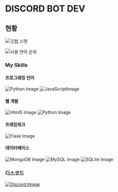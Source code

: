 # DISCORD BOT DEV

## 현황
![깃헙 스탯](https://github-readme-stats.vercel.app/api?username=coma3009&show_icons=true&theme=tokyonight)

![사용 언어 순위](https://github-readme-stats.vercel.app/api/top-langs/?username=coma3009&layout=compact)
### My Skills


#### 프로그래밍 언어
<p>
    <img src="https://img.shields.io/badge/Python-3776AB?style=for-the-badge&logo=python&logoColor=white" alt="Python Image" /> <img src="https://img.shields.io/badge/JavaScript-323330?style=for-the-badge&logo=javascript&logoColor=F7DF1E" alt="JavaScriptImage" /> 
</p>

#### 웹 개발
<p>
    <img src="https://img.shields.io/badge/HTML5-E34F26?style=for-the-badge&logo=html5&logoColor=white" alt="Html5 Image" /> <img src="https://img.shields.io/badge/CSS3-1572B6?style=for-the-badge&logo=css3&logoColor=white" alt="Python Image" />
</p>

#### 프레임워크
<p>
    <img src="https://img.shields.io/badge/Flask-000000?style=for-the-badge&logo=flask&logoColor=white" alt="Flask Image" />
</p>


#### 데이터베이스
<p>
    <img src="https://img.shields.io/badge/MongoDB-000000?style=for-the-badge&logo=mongodb&logoColor=white" alt="MongoDB Image" /> <img src="https://img.shields.io/badge/MySQL-000000?style=for-the-badge&logo=mysql&logoColor=white" alt="MySQL Image" /> <img src="https://img.shields.io/badge/SQLite-07405E?style=for-the-badge&logo=sqlite&logoColor=white" alt="SQLite Image" /> 
</p>

### 디스코드
<p>
    <a href="https://discord.com/users/866297659362246706"><img src="https://img.shields.io/badge/Coma_3009-7289DA?style=for-the-badge&logo=discord&logoColor=white" alt="Discord Image" /></a>
</p>
